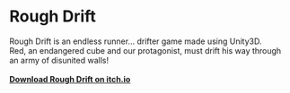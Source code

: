 # **Rough Drift**
Rough Drift is an endless runner... drifter game made using Unity3D.\
Red, an endangered cube and our protagonist, must drift his way through an army of disunited walls!\
\
[**Download Rough Drift on itch.io**](https://srihk.itch.io/roughdrift)
